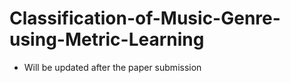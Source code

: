 # Classification-of-Music-Genre-using-Metric-Learning

* Will be updated after the paper submission



